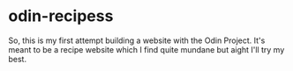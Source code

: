 # odin-recipess

So, this is my first attempt building a website with the Odin Project. It's meant to be a recipe website which I find quite mundane but aight I'll try my best.
